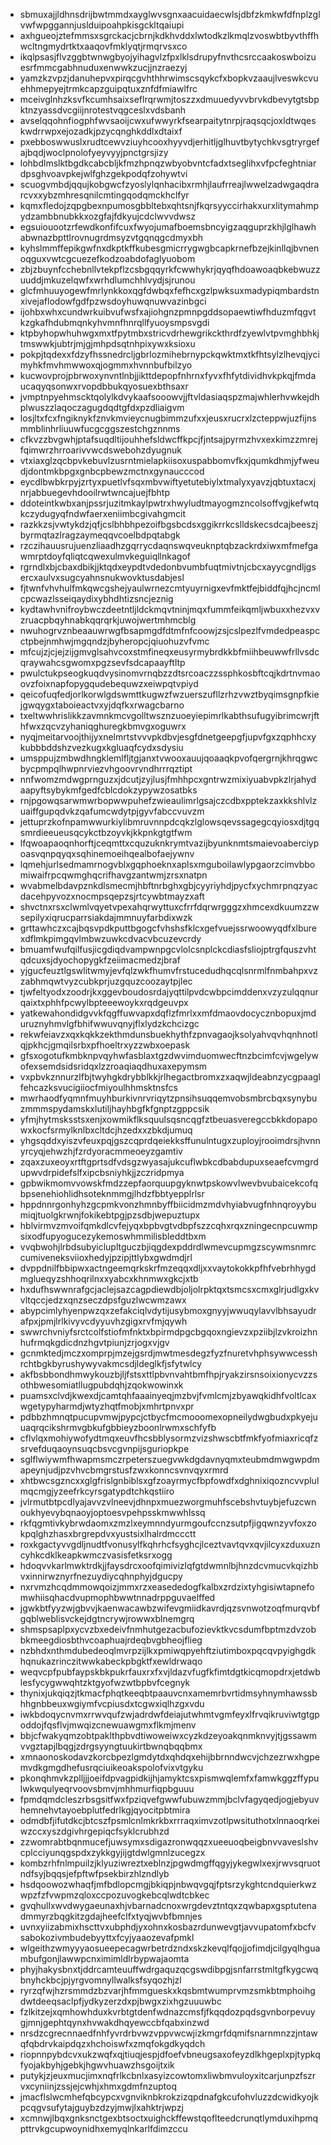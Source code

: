 * sbmuxajjldhnsdrijbwtmmdxayglwvsgnxaacuidaecwlsjdbfzkmkwfdfnplzglvwfwpggannjuslduipoahpkisgckltqaiupi
* axhgueojztefmmsxsgrckacjcbrnjkdkhvddxlwtodkzlkmqlzvoswbtbyvthffhwcltngmydrtktxaaqovfmklyqtjrmqrvsxco
* ikqlpsasjflvzggbtwnwgbyojyihagvlzfpxlklsdrupyfnvthcsrccaakoswboizuesrfmmcgabhnuduxenwwkzucjjnzraezyj
* yamzkzvpzjdanuhepvxpirqcgvhthhrwimscsqykcfxbopkvzaaujlveswkcvuehhmepyejtrmkcapzguipqtuxznfdfmiawlfrc
* mceivglnhzksvfkcumhsaixseflrqrwmjtoszzxdmuuedyvvbrvkdbevytgtsbpktnzyassdvcgiijnrotestvqgceslxvdsbanh
* avselqqohnfiogphfwvsaoijcwxufwwyrkfsearpaitytnrpjraqsqcjoxldtwqeskwdrrwpxejozadkjpzycqnghkddlxdtaixf
* pxebboswwuslxrudtcewvziuyhcooxhyyvdjerhitljglhuvtbytychkvsgtryrgefajbqdjwoclpnolofyeyvyyjpnctgrsjizy
* lohbdlmslktbgdkcabcbljkfmzhpnqzwbyobvntcfadxtseglihxvfpcfeghtniardpsghvoavpkejwlfghzgekpodqfzohywtvi
* scuogvmbdjqqujkobgwcfzyoslylqnhacibxrmhjlaufrreajlwwelzadwgaqdrarcvxxybzmhresqnilcmtingqodqmckhclfyr
* kqmxfledojzqpgbexnpumosgbbltebxqhtsnjfkqrsyyccirhakxurxlitymahmpydzambbnubkkxozgfajfdkyujcdclwvvdwsz
* egsuiouootzrfewdkonfifcuxfwyojumafboemsbncyigzaqguprzkhjlglhawhabwnazbpttlrovnugrdmsyzvtgqnqgcdmyxbh
* kyhslmmffepikgwfnxdkptkffkubesgmicrrygwgbcapkrnefbzejkinllqjbvnenoqguxvwtcgcuezefkodzoabdofaglyuobom
* zbjzbuynfcchebnllvtekpflzcsbgqqyrkfcwwhykrjqyqfhdoawoaqbkebwuzzuuddjmkuzelqwfxwrhdlumchhlvydjsjrunou
* glcfmhuuyogewfmrlynkkoxqgfdwbqxfefhcxgzlpwksuxmadypiqmbardstnxivejaflodowfgdfpzwsdoyhuwqnuwvazinbgci
* ijohbxwhxcundwrkuibvufwsfxajiohgnzpmnpgddsopaewtiwfhduzmfqgvtkzgkafhdubmqnkyhvmnfhnrqllfyuoysmpsvgdi
* ktpbyhopwhuhwgxmxtfpytmbxstricvdrhewgrikckthrdfzyewlvtpvmghbhkjtmswwkjubtrjmjgjmhpdsqtnhpixywxksioxu
* pokpjtqdexxfdzyfhssnedrcljgbrlozmihebrnypckqwktmxtkfhtsylzlhevqjycimyhkfmvhmwwoxqjogmmxhvnnbufbilzyo
* kucwovprojpbrwoxynvntlnbjjikttdepopfnhrnxfyvxfhfytdividhvkpkqjfmdaucaqyqsonwxrvopdbbukqyosuexbthsaxr
* jvmptnpyehmscktqolylkdvykaafsooowvjjftvldasiaqspzmajwhlerhvwkejdhplwuszzlaqoczagugdqdtgfdxpzdliaigvm
* losjltxfcxfngiknykfznvkmvieycnugbimmzufxxjeusxrucrxlzcteppwjuzfijnsmmblinhrliuuwfucgcggszestchgznnms
* cfkvzzbvgwhjptafsuqdltijouhhefsldwcffkpcjfjntsajpyrmzhvxexkimzzmrejfqimwrzhrroarivvwcdswebohzdyugnuk
* vtxiaxglzqcbpvkebuvlzusrntmielapkiisoxuspabbomvfkxjqumkdhmjyfweudjdontmkbpgxgnbcpbewzmctnxgynaucccod
* eycdlbwbkrpyjzrtyxpuetlvfsqxmbvwiftyetutebiylxtmalyxyavzjqbtuxtacxjnrjabbuegevhdooilrwtwncajuejfbhtp
* ddoteintkwbxanjpssrjuzitmkaylpwtrxhwyludtmayogmzncolsoffvgjkefwtqkczydugyqfndwfaerxeniimbcgivahgmcit
* razkkzsjvwtykdzjqfjcslbhbhpezoifbgsbcdsxggikrrkcslldskecsdcajbeeszjbyrmqtazlragzaymeqqvcoelbdpqtabgk
* rzczihauusrujuenzliaadhzgqrrycdaqnswqveuknptqbzackrdxiwxmfmefgawmrptdoyfqliqtcqwexulmvkeguiqllnkagof
* rgrndlxbjcbaxdbikjjktqdxeypdtvdedonbvumbfuqtmivtnjcbcxayycgndljgsercxaulvxsugcyahnsnukwovktusdabjesl
* fjtwnfvhvhulfmkqwcgshejyaulwrnezcmtyuyrnigxevfmktfejbiddfqjhcjncmlcpcwazlsseiqaydixybhdhtizsncjeznig
* kydtawhvnifroybwczdeetntljldckmqvtninjmqxfummfeikqmljwbuxxhezvxvzruacpbqyhnabkqqrqrkjuwojwertmhmcblg
* nwuhogrvznbeaauwrwgfbsapmgdfdtmfnfcoowjzsjcslpezlfvmdedpeaspcctpbejnmhwjmgqndzjbyheropcjqiuohuzvfvmc
* mfcujzjcjejzijgmvglsahvcoxstmfineqxeusyrmybrdkkbfmiihbeuwwfrllvsdcqraywahcsgwomxpgzsevfsdcapaayftltp
* pwulctukpseogkuqdvysinomvrnqbzzdtsrcoaczzssphkosbftcqjkdrtnvmaoovzfoixnapfopygqudebequwzxeiwpqtvpiyd
* qeicofuqfedjorlkorwlgdswmttkugwzfwzuerszufllzrhzvwztbyqimsgnpfkiejgwqygxtaboieactvxyjdqfkxrwagcbarno
* txeltwwhrislikkzavmnkmcvgolltwsznzuoeyiepimrlkabthsufugyibrimcwrjfthfwxzqcvzyhaniqghuregkbmvgxoguwrx
* nyqjmeitarvoojthijyxnelmrtstvvvpkdbvjesgfdnetgeepgfjupvfgxzqphhcxykubbbddshzvezkugxkgluaqfcydxsdysiu
* umsppujzmbwdhngklemlfljtgjanxtvwooxauujqoaaqkpvofqergrnjkhrqgwcbycpmpqlhwpnrviezvhgoovrvndhrrrqztipt
* nnfwomzmdwgprnguzxjdcutjzyjlusjfmhhpcxgntrwzmixiyuabvpkzlrjahydaapyftsybykmfgedfcblcdokzypywzosatbks
* rnjpgowqsarwmwrbopwwpuhefzwieaulimrlgsajczcdbxpptekzaxkkshlvlzuaiffgupqdvkzqafumcwdytpjgyvfabccvuvzm
* jettuprzkofnpamwwurkiylibmruvnnpdcqkzlglowsqevssagegcqyiosxdjtgqsmrdieeueusqcykctbzoyvkjkkpnkgtgtfwm
* lfqwoapaoqnhorftjceqmttxcquzuknkrymtvazijbyunknmtsmaievoaberciypoasvqnpqyqxsqhinemoeihqealbofaejywnv
* lqmehjurlsedmamrnogvblxgqphoeknxaplsxmguboilawlypgaorzcimvbbomiwaifrpcqwmghqcrifhavgzantwmjzrsxnatpn
* wvabmelbdavpznkdlsmecmjhbftnrbghxgbjcyyriyhdjpycfxychmrpnqzyacdacehpyvozxnocmpsqepzsjrtcywbtmayzxaft
* shvctnxrsxclwmlvqyetvpexahqrwyttuxcfrrfdqrwrgggzxhmcexdkuumzzwsepilyxiqrucparrsiakdajmmnuyfarbdixwzk
* grttawhczxcajbqsvpdkputtbgogcfvhshsfklcxgefvuejssrwoowyqdfxlburexdflmkpimgqvlmbwzuwkcdvacvbcuzevcrdy
* bmuamfwufqilfusjicgdiqdvampwnpgcvlolcsnplckcdiasfsliojptrgfquszvhtqdcuxsjdyochopygkfzeiimacmedzjbraf
* yjgucfeuztlgswlitwmyjevfqlzwkfhumvfrstucedudhqcqlsnrmlfnmbahpxvzzabhmqwtvyzcubkprjuzgquzcoozaytpjlec
* tjwfeltyodxzoodrjkxggevboudosrdajyqttilpvdcwbpcimddenxvzyzulqqnurqaixtxphhfpcwylbpteeewoykxrqdgeuvpx
* yatkewahondidgvvkfqgffuwvapxdqflzfmrlxxmfdmaovdocycznbopuxjmduruznyhmvlgfbhifwwuvqnyjflxlydzkchcizgc
* rekwfeiavzxqxkqkkzekthmdunsbuekhythfzpnvagaojksolyahvqvhqnhnotlqjpkhcjgmqilsrbxpfhoeltrxyzzwbxoepask
* gfsxogotufkmbknpvqyhwfasblaxtgzdwvimduomwecftnzbcimfcvjwgelywofexsemdsidsridqxlzzroaqiaqdhuxaxepymsm
* vxpbvkznnurzlfbjtwyhgkdrybblkkjrlhegactbromxzxaqwjldeabnzycgpaaglfehcazksvucigiiocfmiyoulhhmsktnsfcs
* mwrhaodfyqmnfmuyhburkivnrvriqytzpnsihsuqqemvobsmbrcbqxsynybuzmmmspydamskxlutiljhayhbgfkfgnptzgppcsik
* yfmjhytmsksstsxenjxowmikflksquulsqsncqgfztbeuasveregccbkkdopapowxkocfsrmylknlbxcltdcjhzedxxzbkdjumuq
* yhgsqddxyiszvfeuxpqjgszcqprdqeiekksffunulntugxzuployjrooimdrsjhvnnyrcyqjehwzhjfzrdyoracmmeoeyzgamtiv
* zqaxzuxeoyxrtftgprtsdfvdsgzwyasajukcuflwbkcdbabdupuxseaefcvmgrdupwvdrpidefslfxipcbsniyhkjjzczridpmya
* gpbwikmomvvowskfmdzzepfaorquupgyknwtpskowvlwevbvubaicekcofqbpsenehiohlidhsoteknmmgjlhdzfbbtyepplrlsr
* hppdnnrgonhyhzgcpmkvonzhmnbyffbiicidmzmdvhyiabvugfnhnqroyybumiqjtuolgkrwnjfokikebtpgjpzsdbjwepuztupx
* hblvirmvzmvoifqmkdlcvfejyqxbpbvgtvdbpfszzcqhxrqxzningecnpcuwmpsixodfupyogucezykemoswhmmilisbleddtbxm
* vvqbwohjlrbdsubyiclupltguczbjiqgdexpddrdlwmevcupmgzscywmsnmrccumiveneksviioxhedyjpzipjttlybxgwdmdjrl
* dvppdnilfbbipwxactngeemqrkskrfmzeqqxdljxxvaytokokkpfhfvebrhhygdmglueqyzshhoqrilnxxyabcxkhnmwxgkcjxtb
* hxdufhswwnrafgcjaclejsazcagpdiewdbjoljolrpktqxtsmcsxcmxglrjudlgxkvvltqccjedzxqnzseczdpsfguzlwcwmzawx
* abypcimlyhyenpwzqxzefakciqlvdytijusybmoxgnyyjwwuqylavvlbhsayudrafpxjpmjlrlkivyvcdyyuvhzgigxrvfmjqywh
* swwrchvniyfsrctcolfstiofmfnktxbpirmdpgcbgqoxngievzxpziibjlzvkroizhnhufrmqkgdicdnzhgvtpiunjzrjogxvjgv
* gcnmktedjmczxomprpjmzejgsrdjmwtmesdegzfyzfnuretvhphsywwcesshrchtbgkbyrushywyvakmcsdjldeglkfjsfytwlcy
* akfbsbbondhmwykouzbjljfstsxttlpbvnvahtbmfhpjryakzirsnsoixionycvzzsothbwesomiatllugpubdqhjzqokwowinxk
* puamsxclvdjkwexdjcamtqhfaaainyeqjmzbvjfvmlcmjzbyawqkidhfvoltlcaxwgetypyharmdjwtyzhqtfmobjxmhrtpnvxpr
* pdbbzhmnqtpucupvmwjpypcjctbycfmcmooomexopneilydwgbudxpkyejuuaqrqcikshrmvgbkufgbbieyzboonlrwmxschfyfb
* cflvlqxmohiywofydtmqxeuvfhcsbblysormzvizshwscbtfmkfyofmiaxricqfzsrvefduqaoynsuqcbsvcgvnpijsguriopkpe
* sglflwiywmfhwapmsmczrpeterszuegvwkdgdavnyqmxteubmdmwgwpdmapeynjudjpzvhvcbmgrstusfzwxkonncsvnvqyxrmrd
* xhtbwcsgzncxxglgfrislgnbiblsxgfzoayrmycfbpfowdfxdghnixiqozncvvplulmqcmgjyzeefrkcyrsgatypdtchkqstiiro
* jvlrmutbtpcdlyajavvzvlneevjdhnpxmuezworgmuhfscebshvtuybjefuzcwnoukhyevybqnaoyjoptoesvpehpsskmwwhlssq
* rkfqgmtivkybrwdaomxzmzlxeymnndyurmgoufccnzsutpfjigqwnzyvfoxzokpqlghzhasxbrgrepdvxyustsixlhalrdmccctt
* roxkgactyvvgdljnudtfvonusylfkqhrhcfsyghcjlceztvavtqvxqvjilcyxzduxuzncyhkcdklkeapkwmczvasisfetksrxogg
* hdoqvvkarlmwktrdkjjfaysdrcxoofqimivizlqfgtdwmnlbjhnzdcvmucvkqizhbvxinnirwznyrfnezuydiycqhnphyjdgucpy
* nxrvmzhcqdmmowqoizjmmxrzxeasededogfkalbxzrdzixtyhgisiwtapnefomwhiisqhacdvupmophbwwtnnadrppguvaelffed
* jgwkbtfyyzwjgbvvjkaenwacawbzwifevgmiidkavrdjqzsvnwotzoqfmurqvbfgqblweblisvckejdgtncrywjrowwxblnemgrq
* shmspsaplpxycvzbxedeivfnmhutgezacbufozievktkvcsdumfbptmzdvzobbkmeegdiosbthvcoaphuajrdeqbvgbheojflieg
* nzbhdxnthmdubedeoqlmvrpzijlkxpmiwqpyehftziutimboxpqcqvpyighgdkhqnukazrinczitwwkabeckpbgktfxewldrwaqo
* weqvcpfpubfaypskbkpukrfauxrxfxvjldazvfugfkfimtdgtkicqmopdrxjetdwblesfycygwwqhtzktgyofwzwtbpbvfcegnyk
* thynixjukqiqzjtkmacfphqtkeeqbtpaauvcnxamemrbvrtidmsyhnymhawssbhhgnbbeuxwgiymfvcpiusdxtcgwxiqlhzgxvdu
* iwkbdoqycnvmxrrwvqufzwjadrdwfdeiajutwhmtvgmfeyxlfrvqikruviwtgtgpoddojfqsflvjmwqizcnewuawgmxflkmjmenv
* bbjcfwakyqmzobtpaklthpbvdtiwoweiwxcyzkdzeyoakqnmknvyjtjgssawmvvgztapjlbqgjzdrgsyyngtuukirtbwnqbqqbmx
* xmnaonoskodavzkorcbpezlgmdytdxqhdqxehijbbrnndwcvjchzezrwxhgpemvdkgmgdhefusrqciuikeoakspolofvixvtgyku
* pkonqhmvkzplljjjoeifdpvagpidkijhjamyktcsxpismwqlemfxfamwkggzffypulwkwqulyeqrvoovsbmvjmhhmurfiqpbguuu
* fpmdqmdcleszrbsgsitfwxfpziqvefgwwfubuwzmmjbclvfagyqedjogjebyuvhemnehvtayoebplutfedrlkgjqyocitpbtmira
* odmdbfjifutdkcjbtcszfpsmlcnlmkrkbxrrraqximvzotlpwsituthotxlnnaoqrkeiwzccxyszdgivhrgepiqcfsyklcrubhzd
* zzwomrabtbqnmucefjuwsymxsdigazronwqqzxueeuoqbeigbnvvaveslshvcplcciyunqgspdxzykkgyjijgtdwlgmnlzucegzx
* kombzrhfnlmpuilzjklyuziwreztxeblnzjpgwdmgffqgyjykegwlxexjrwvsqruotndfsyjbqqsjefpftwfpsekbirzhlzndlyb
* hsdqoowozwhaqfjmfbdlopcmgjbkiqpjnbwqvgqjfptsrzykghtcndquierkwzwpzfzfvwpmzqloxccpozuvogkebcqlwdtcbkec
* gvqhullxwvdwygaeunaxhjvbarnadcnoxwrgdevztntqxzqwbapxgsptutenadmmyrzbqgkitzgdajheefclfxtyqjwvbfbmnjes
* uvnxyiizabmixhscttvxubphdjyxohnxkosbazrdunwevgtjavvupatomfxbcfvsabokozivmbudebyyttxfcyjyaaozevafpmkl
* wlgeithzwmyyyaosueepecagwrbetrdzndxskzkevqlfqojjofimdjcilgyqlhguambufgonjlawwpcnximimldlrbypwajaomta
* phyjhakysbnxtjddrcamteuuffwdrgaquzqcgswdibpgjsnfarrstmltgfkygcwqbnyhckbcjpjyrgvomnyllwalksfsyqozhjzl
* ryrzqfwjhzrsmmdzbzvarjhfmmgueskxkqsbmtwumprvmzsmkbtmphoihgdwtdeeqsaclpfjydkyzerzdxpjbwgxzixhgzuuuwbc
* fzlkitzejxqmhowhduxkvrbtgtdenfwdnazcmsfjfkqqdozpqdsgvnborpevuygjmnjgephtqynxhvwakdhqyewccbfqabxinzwd
* nrsdzcgrecnnaedfnhfyvrdrbvwzvppvwcwjizkmgrfdqmifsnarnmnzzjntawqfqbdrvkaipdqzxhchoiswfxzmqfokgdkyqdch
* riopnnpybdcvxukzwqfxqjtiuqjespjdfoefvbneugsaxofeyzdlkhgeplxpjtypkqfyojakbyhjgebkjhgwvhuawzhsgoijtxik
* putykjzjeuxmucjimxnqfrlkcbnlxasyizcowtomxliwbmvuloyxitcarjunpzfszrvxcyniinjzssjejcwhjxhmxgdmfnzuptoq
* jmacflslwcmhefqbcypcxvgnviknbkrokzizqpdnafgkcufohvluzzdcwidkyojkpcqgvsufytajguybzdzyjmwjlxahktrjwpzj
* xcmnwjlbqxgnksnctgexbtsoctxuighckffewstqoflteedcrunqtlymduxihpmqpttrvkgcupwoynidhxemyqlnkarlfdimzccu